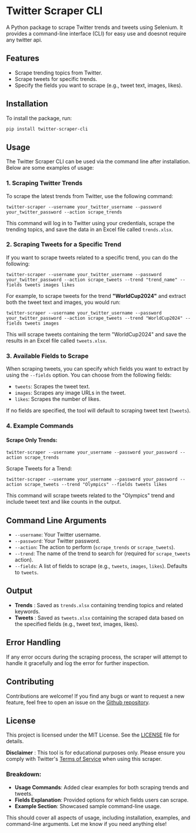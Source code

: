 # Twitter Scraper CLI

A Python package to scrape Twitter trends and tweets using Selenium. It provides a command-line interface (CLI) for easy use and doesnot require any twitter api.

## Features

- Scrape trending topics from Twitter.
- Scrape tweets for specific trends.
- Specify the fields you want to scrape (e.g., tweet text, images, likes).

## Installation

To install the package, run:

```bash
pip install twitter-scraper-cli
```

## Usage

The Twitter Scraper CLI can be used via the command line after installation. Below are some examples of usage:

### 1. Scraping Twitter Trends

To scrape the latest trends from Twitter, use the following command:

```
twitter-scraper --username your_twitter_username --password your_twitter_password --action scrape_trends

```

This command will log in to Twitter using your credentials, scrape the trending topics, and save the data in an Excel file called `trends.xlsx`.

### 2. Scraping Tweets for a Specific Trend

If you want to scrape tweets related to a specific trend, you can do the following:

```
twitter-scraper --username your_twitter_username --password your_twitter_password --action scrape_tweets --trend "trend_name" --fields tweets images likes

```

For example, to scrape tweets for the trend **"WorldCup2024"** and extract both the tweet text and images, you would run:

```
twitter-scraper --username your_twitter_username --password your_twitter_password --action scrape_tweets --trend "WorldCup2024" --fields tweets images

```

This will scrape tweets containing the term "WorldCup2024" and save the results in an Excel file called `tweets.xlsx`.

### 3. Available Fields to Scrape

When scraping tweets, you can specify which fields you want to extract by using the `--fields` option. You can choose from the following fields:

* `tweets`: Scrapes the tweet text.
* `images`: Scrapes any image URLs in the tweet.
* `likes`: Scrapes the number of likes.

If no fields are specified, the tool will default to scraping tweet text (`tweets`).

### 4. Example Commands

#### Scrape Only Trends:

```
twitter-scraper --username your_username --password your_password --action scrape_trends

```

Scrape Tweets for a Trend:

```
twitter-scraper --username your_username --password your_password --action scrape_tweets --trend "Olympics" --fields tweets likes

```

This command will scrape tweets related to the "Olympics" trend and include tweet text and like counts in the output.

## Command Line Arguments

* `--username`: Your Twitter username.
* `--password`: Your Twitter password.
* `--action`: The action to perform (`scrape_trends` or `scrape_tweets`).
* `--trend`: The name of the trend to search for (required for `scrape_tweets` action).
* `--fields`: A list of fields to scrape (e.g., `tweets`, `images`, `likes`). Defaults to `tweets`.

## Output

* **Trends** : Saved as `trends.xlsx` containing trending topics and related keywords.
* **Tweets** : Saved as `tweets.xlsx` containing the scraped data based on the specified fields (e.g., tweet text, images, likes).

## Error Handling

If any error occurs during the scraping process, the scraper will attempt to handle it gracefully and log the error for further inspection.

## Contributing

Contributions are welcome! If you find any bugs or want to request a new feature, feel free to open an issue on the [Github repository](https://github.com/bsse23087/twitter-cli-scraper).

## License

This project is licensed under the MIT License. See the [LICENSE](https://github.com/bsse23087/twitter-cli-scraper/blob/main/LICENSE) file for details.

**Disclaimer** : This tool is for educational purposes only. Please ensure you comply with Twitter's [Terms of Service](https://twitter.com/en/tos) when using this scraper.

### Breakdown:

- **Usage Commands**: Added clear examples for both scraping trends and tweets.
- **Fields Explanation**: Provided options for which fields users can scrape.
- **Example Section**: Showcased sample command-line usage.

This should cover all aspects of usage, including installation, examples, and command-line arguments. Let me know if you need anything else!
